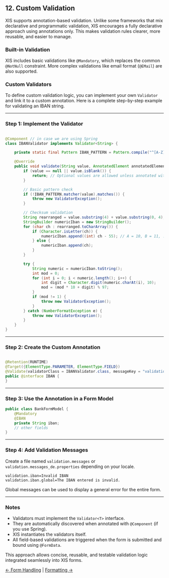 ## 12. Custom Validation

XIS supports annotation-based validation. Unlike some frameworks that mix declarative and programmatic validation, XIS
encourages a fully declarative approach using annotations only. This makes validation rules clearer, more reusable, and
easier to manage.

### Built-in Validation

XIS includes basic validations like `@Mandatory`, which replaces the common `@NotNull` constraint. More complex
validations like email format (`@EMail`) are also supported.

### Custom Validators

To define custom validation logic, you can implement your own `Validator` and link it to a custom annotation. Here is a
complete step-by-step example for validating an IBAN string.

---

### Step 1: Implement the Validator

```java

@Component // in case we are using Spring
class IBANValidator implements Validator<String> {

    private static final Pattern IBAN_PATTERN = Pattern.compile("^[A-Z]{2}[0-9]{2}[A-Z0-9]{1,30}$");

    @Override
    public void validate(String value, AnnotatedElement annotatedElement) throws ValidatorException {
        if (value == null || value.isBlank()) {
            return; // Optional values are allowed unless annotated with @Mandatory
        }

        // Basic pattern check
        if (!IBAN_PATTERN.matcher(value).matches()) {
            throw new ValidatorException();
        }

        // Checksum validation
        String rearranged = value.substring(4) + value.substring(0, 4);
        StringBuilder numericIban = new StringBuilder();
        for (char ch : rearranged.toCharArray()) {
            if (Character.isLetter(ch)) {
                numericIban.append((int) ch - 55); // A = 10, B = 11, ..., Z = 35
            } else {
                numericIban.append(ch);
            }
        }

        try {
            String numeric = numericIban.toString();
            int mod = 0;
            for (int i = 0; i < numeric.length(); i++) {
                int digit = Character.digit(numeric.charAt(i), 10);
                mod = (mod * 10 + digit) % 97;
            }
            if (mod != 1) {
                throw new ValidatorException();
            }
        } catch (NumberFormatException e) {
            throw new ValidatorException();
        }
    }
}
```

---

### Step 2: Create the Custom Annotation

```java

@Retention(RUNTIME)
@Target({ElementType.PARAMETER, ElementType.FIELD})
@Validate(validatorClass = IBANValidator.class, messageKey = "validation.iban", globalMessageKey = "validation.iban.global")
public @interface IBAN {
}
```

---

### Step 3: Use the Annotation in a Form Model

```java
public class BankFormModel {
    @Mandatory
    @IBAN
    private String iban;
    // other fields
}
```

---

### Step 4: Add Validation Messages

Create a file named `validation.messages` or `validation.messages_de.properties` depending on your locale.

```properties
validation.iban=Invalid IBAN
validation.iban.global=The IBAN entered is invalid.
```

Global messages can be used to display a general error for the entire form.

---

### Notes

* Validators must implement the `Validator<T>` interface.
* They are automatically discovered when annotated with `@Component` (if you use Spring).
* XIS instantiates the validators itself.
* All field-based validations are triggered when the form is submitted and bound using `@FormData`.

This approach allows concise, reusable, and testable validation logic integrated seamlessly into XIS forms.

[← Form Handling](11-form-handling.md) | [Formatting →](13-formatting.md)